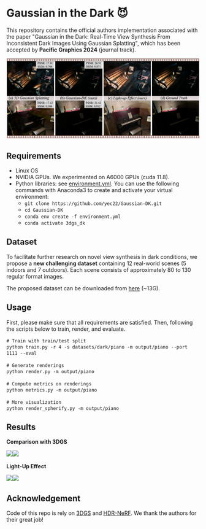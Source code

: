 # Gaussian in the Dark 😈

This repository contains the official authors implementation associated with the paper "Gaussian in the Dark: Real-Time View Synthesis From Inconsistent Dark Images Using Gaussian Splatting", which has been accepted by **Pacific Graphics 2024** (journal track).

<img src="assets/teaser.png">

## Requirements

* Linux OS
* NVIDIA GPUs. We experimented on A6000 GPUs (cuda 11.8).
* Python libraries: see [environment.yml](./environment.yml). You can use the following commands with Anaconda3 to create and activate your virtual environment:
  - `git clone https://github.com/yec22/Gaussian-DK.git`
  - `cd Gaussian-DK`
  - `conda env create -f environment.yml`
  - `conda activate 3dgs_dk`

## Dataset

To facilitate further research on novel view synthesis in dark conditions, we propose a **new challenging dataset** containing 12 real-world scenes (5 indoors and 7 outdoors). Each scene consists of approximately 80 to 130 regular format images.

The proposed dataset can be downloaded from [here](https://pan.baidu.com/s/1xmZqYEJ5ZMkdldPS9_MgiQ?pwd=jf48) (~13G).

## Usage

First, please make sure that all requirements are satisfied.
Then, following the scripts below to train, render, and evaluate.

```
# Train with train/test split
python train.py -r 4 -s datasets/dark/piano -m output/piano --port 1111 --eval

# Generate renderings
python render.py -m output/piano

# Compute metrics on renderings
python metrics.py -m output/piano

# More visualization
python render_spherify.py -m output/piano
```

## Results

**Comparison with 3DGS**

<img src="assets/3dgs.gif" width="300"/><img src="assets/ours.gif" width="300"/>

**Light-Up Effect**

<img src="assets/light1.gif" width="300"/><img src="assets/light2.gif" width="300"/>

## Acknowledgement

Code of this repo is rely on [3DGS](https://github.com/graphdeco-inria/gaussian-splatting) and [HDR-NeRF](https://github.com/xhuangcv/hdr-nerf/). We thank the authors for their great job!